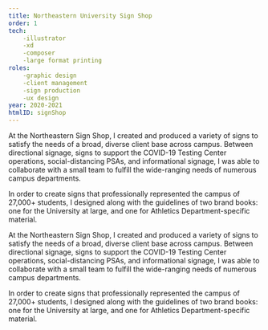 ```yaml
---
title: Northeastern University Sign Shop
order: 1
tech:
    -illustrator
    -xd
    -composer
    -large format printing
roles:
    -graphic design
    -client management
    -sign production
    -ux design
year: 2020-2021
htmlID: signShop
---
```

At the Northeastern Sign Shop, I created and produced a variety of signs to satisfy the needs of a broad, diverse client base across campus. Between directional signage, signs to support the COVID-19 Testing Center operations, social-distancing PSAs, and informational signage, I was able to collaborate with a small team to fulfill the wide-ranging needs of numerous campus departments.

In order to create signs that professionally represented the campus of 27,000+ students, I designed along with the guidelines of two brand books: one for the University at large, and one for Athletics Department-specific material.

At the Northeastern Sign Shop, I created and produced a variety of signs to satisfy the needs of a broad, diverse client base across campus. Between directional signage, signs to support the COVID-19 Testing Center operations, social-distancing PSAs, and informational signage, I was able to collaborate with a small team to fulfill the wide-ranging needs of numerous campus departments.

In order to create signs that professionally represented the campus of 27,000+ students, I designed along with the guidelines of two brand books: one for the University at large, and one for Athletics Department-specific material.